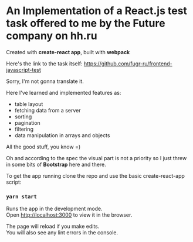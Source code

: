 # An Implementation of a React.js test task offered to me by the Future company on hh.ru

Created with **create-react app**, built with **webpack**

Here's the link to the task itself: https://github.com/fugr-ru/frontend-javascript-test

Sorry, I'm not gonna translate it.

Here I've learned and implemented features as:

+ table layout
+ fetching data from a server
+ sorting
+ pagination
+ filtering
+ data manipulation in arrays and objects

All the good stuff, you know =)

Oh and according to the spec the visual part is not a priority so I just threw in some bits of **Bootstrap** here and there.

To get the app running clone the repo and use the basic create-react-app script:

### `yarn start`

Runs the app in the development mode.\
Open [http://localhost:3000](http://localhost:3000) to view it in the browser.

The page will reload if you make edits.\
You will also see any lint errors in the console.
